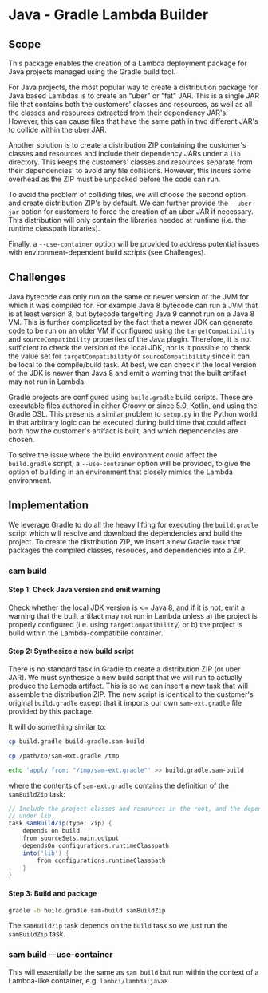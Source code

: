 # Java - Gradle Lambda Builder

## Scope

This package enables the creation of a Lambda deployment package for Java
projects managed using the Gradle build tool.

For Java projects, the most popular way to create a distribution package for
Java based Lambdas is to create an "uber" or "fat" JAR. This is a single JAR
file that contains both the customers' classes and resources, as well as all the
classes and resources extracted from their dependency JAR's. However, this can
cause files that have the same path in two different JAR's to collide within the
uber JAR.

Another solution is to create a distribution ZIP containing the customer's
classes and resources and include their dependency JARs under a `lib` directory.
This keeps the customers' classes and resources separate from their
dependencies' to avoid any file collisions. However, this incurs some overhead
as the ZIP must be unpacked before the code can run.

To avoid the problem of colliding files, we will choose the second option and
create distribution ZIP's by default. We can further provide the `--uber-jar`
option for customers to force the creation of an uber JAR if necessary. This
distribution will only contain the libraries needed at runtime (i.e. the runtime
classpath libraries).

Finally, a `--use-container` option will be provided to address potential issues
with environment-dependent build scripts (see Challenges).

## Challenges

Java bytecode can only run on the same or newer version of the JVM for which
it was compiled for. For example Java 8 bytecode can run a JVM that is at
least version 8, but bytecode targetting Java 9 cannot run on a Java 8 VM.
This is further complicated by the fact that a newer JDK can generate code to
be run on an older VM if configured using the `targetCompatibility` and
`sourceCompatibility` properties of the Java plugin. Therefore, it is not
sufficient to check the version of the local JDK, nor is it possible to check
the value set for `targetCompatibility` or `sourceCompatibility` since it can
be local to the compile/build task. At best, we can check if the local
version of the JDK is newer than Java 8 and emit a warning that the built
artifact may not run in Lambda.

Gradle projects are configured using `build.gradle` build scripts. These are
executable files authored in either Groovy or since 5.0, Kotlin, and using the
Gradle DSL. This presents a similar problem to `setup.py` in the Python world in
that arbitrary logic can be executed during build time that could affect both
how the customer's artifact is built, and which dependencies are chosen.

To solve the issue where the build environment could affect the `build.gradle`
script, a `--use-container` option will be provided, to give the option of
building in an environment that closely mimics the Lambda environment.

## Implementation

We leverage Gradle to do all the heavy lifting for executing the `build.gradle`
script which will resolve and download the dependencies and build the project.
To create the distribution ZIP, we insert a new Gradle `task` that packages the
compiled classes, resouces, and dependencies into a ZIP.

### sam build

#### Step 1: Check Java version and emit warning

Check whether the local JDK version is <= Java 8, and if it is not, emit a
warning that the built artifact may not run in Lambda unless a) the project is
properly configured (i.e. using `targetCompatibility`) or b) the project is
build within the Lambda-compatibile container.

#### Step 2: Synthesize a new build script

There is no standard task in Gradle to create a distribution ZIP (or uber JAR).
We must synthesize a new build script that we will run to actually produce the
Lambda artifact. This is so we can insert a new task that will assemble the
distribution ZIP. The new script is identical to the customer's original
`build.gradle` except that it imports our own `sam-ext.gradle` file provided by
this package.

It will do something similar to:

```sh
cp build.gradle build.gradle.sam-build

cp /path/to/sam-ext.gradle /tmp

echo 'apply from: "/tmp/sam-ext.gradle"' >> build.gradle.sam-build
```

where the contents of `sam-ext.gradle` contains the definition of the
`samBuildZip` task:

```gradle
// Include the project classes and resources in the root, and the dependencies
// under lib
task samBuildZip(type: Zip) {
    depends on build
    from sourceSets.main.output
    dependsOn configurations.runtimeClasspath
    into('lib') {
        from configurations.runtimeClasspath
    }
}
```

#### Step 3: Build and package

```sh
gradle -b build.gradle.sam-build samBuildZip
```

The `samBuildZip` task depends on the `build` task so we just run the
`samBuildZip` task.

### sam build --use-container

This will essentially be the same as `sam build` but run within the context of a
Lambda-like container, e.g. `lambci/lambda:java8`
